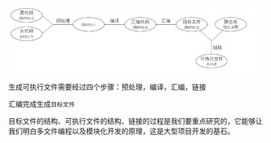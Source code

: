 ![](../../../images/Snipaste_2023-06-08_23-38-28.png)

生成可执行文件需要经过四个步骤：预处理，编译，汇编，链接

汇编完成生成`目标文件`

目标文件的结构、可执行文件的结构、链接的过程是我们要重点研究的，它能够让我们明白多文件编程以及模块化开发的原理，这是大型项目开发的基石。
